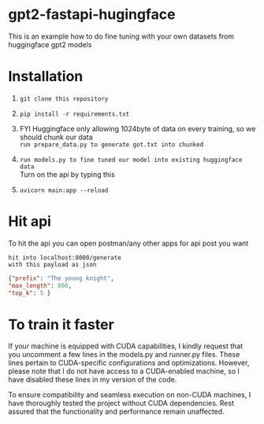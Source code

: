 # gpt2-fastapi-hugingface
This is an example how to do fine tuning with your own datasets from huggingface gpt2 models

# Installation
1. ```git clone this repository```
2. ```pip install -r requirements.txt``` <br />
3. FYI Huggingface only allowing 1024byte of data on every training, so we should chunk our data <br/>
```run prepare_data.py to generate got.txt into chunked``` <br />

4. ```run models.py to fine tuned our model into existing huggingface data```<br />
Turn on the api by typing this<br />
5. ```uvicorn main:app --reload```<br />

# Hit api
To hit the api you can open postman/any other apps for api post you want<br />

```hit into localhost:8000/generate```<br />
```with this payload as json```<br />
```JSON 
{"prefix": "The young knight",
"max_length": 800,
"top_k": 5 }
```

# To train it faster
If your machine is equipped with CUDA capabilities, I kindly request that you uncomment a few lines in the models.py and runner.py files. These lines pertain to CUDA-specific configurations and optimizations. However, please note that I do not have access to a CUDA-enabled machine, so I have disabled these lines in my version of the code.

To ensure compatibility and seamless execution on non-CUDA machines, I have thoroughly tested the project without CUDA dependencies. Rest assured that the functionality and performance remain unaffected.